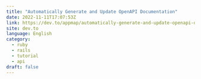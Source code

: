 ```yaml
---
title: "Automatically Generate and Update OpenAPI Documentation"
date: 2022-11-11T17:07:53Z
link: https://dev.to/appmap/automatically-generate-and-update-openapi-documentation-25p1?utm_medium=RSS&utm_source=news.12bit.vn
site: dev.to
language: English
category:
  - ruby
  - rails
  - tutorial
  - api
draft: false
---
```

